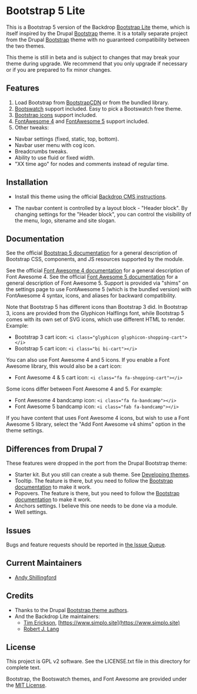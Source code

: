 Bootstrap 5 Lite
==============

This is a Bootstrap 5 version of the Backdrop [Bootstrap Lite](https://backdropcms.org/project/bootstrap_lite) theme, which is itself inspired by the Drupal [Bootstrap](https://www.drupal.org/project/bootstrap) theme. It is a totally separate project from the Drupal [Bootstrap](https://www.drupal.org/project/bootstrap) theme with no guaranteed compatibility between the two themes.

This theme is still in beta and is subject to changes that may break your theme during upgrade. We recommend that you only upgrade if necessary or if you are prepared to fix minor changes.

Features
--------

1. Load Bootstrap from [BootstrapCDN](http://bootstrapcdn.com/) or from the bundled library.
2. [Bootswatch](http://bootswatch.com) support included. Easy to pick a Bootswatch free theme.
3. [Bootstrap icons](https://icons.getbootstrap.com) support included.
3. [FontAwesome 4](https://fontawesome.com/v4.7/) and [FontAwesome 5](https://fontawesome.com) support included.
4. Other tweaks:
  - Navbar settings (fixed, static, top, bottom).
  - Navbar user menu with cog icon.
  - Breadcrumbs tweaks.
  - Ability to use fluid or fixed width.
  - "XX time ago" for nodes and comments instead of regular time.

Installation
------------

  - Install this theme using the official [Backdrop CMS instructions](https://backdropcms.org/guide/themes).

  - The navbar content is controlled by a layout block - "Header block". By changing settings for the "Header block", you can control the visibility of the menu, logo, sitename and site slogan.

Documentation
-------------

See the official [Bootstrap 5 documentation](https://getbootstrap.com/docs/5.1/getting-started/introduction/) for a general description of Bootstrap CSS, components, and JS resources supported by the module.

See the official [Font Awesome 4 documentation](https://fontawesome.com/v4.7/) for a general description of Font Awesome 4. See the official [Font Awesome 5 documentation](https://fontawesome.com/v4.7/) for a general description of Font Awesome 5. Support is provided via "shims" on the settings page to use FontAwesome 5 (which is the bundled version) with FontAwesome 4 syntax, icons, and aliases for backward compatibility.

Note that Bootstrap 5 has different icons than Bootstrap 3 did. In Bootstrap 3, icons are provided from the Glyphicon Halflings font, while Bootstrap 5 comes with its own set of SVG icons, which use different HTML to render. Example:

* Bootstrap 3 cart icon: `<i class="glyphicon glyphicon-shopping-cart"></i>`
* Bootstrap 5 cart icon: `<i class="bi bi-cart"></i>`

You can also use Font Awesome 4 and 5 icons. If you enable a Font Awesome library, this would also be a cart icon:

* Font Awesome 4 & 5 cart icon: `<i class="fa fa-shopping-cart"></i>`

Some icons differ between Font Awesome 4 and 5. For example:

* Font Awesome 4 bandcamp icon: `<i class="fa fa-bandcamp"></i>`
* Font Awesome 5 bandcamp icon: `<i class="fab fa-bandcamp"></i>`

If you have content that uses Font Awesome 4 icons, but wish to use a Font Awesome 5 library, select the "Add Font Awesome v4 shims" option in the theme settings.

Differences from Drupal 7
-------------------------

These features were dropped in the port from the Drupal Bootstrap theme:

  - Starter kit. But you still can create a sub theme. See [Developing themes](https://docs.backdropcms.org/documentation/developing-themes).
  - Tooltip. The feature is there, but you need to follow the [Bootstrap documentation](https://getbootstrap.com/docs/5.1/components/tooltips/) to make it work.
  - Popovers. The feature is there, but you need to follow the [Bootstrap documentation](https://getbootstrap.com/docs/5.1/components/popovers/) to make it work.
  - Anchors settings. I believe this one needs to be done via a module.
  - Well settings.

Issues
------

Bugs and feature requests should be reported in [the Issue Queue](https://github.com/backdrop-contrib/bootstrap5_lite/issues).

Current Maintainers
-------------------

- [Andy Shillingford](https://github.com/docwilmot)

Credits
-------

- Thanks to the Drupal [Bootstrap theme authors](http://drupal.org/node/259843/committers).
- And the Backdrop Lite maintainers:
  - [Tim Erickson](https://github.com/stpaultim), [https://www.simplo.site](https://www.simplo.site)
  - [Robert J. Lang](https://github.com/bugfolder)


License
-------

This project is GPL v2 software. See the LICENSE.txt file in this directory for complete text.


Bootstrap, the Bootswatch themes, and Font Awesome are provided under the [MIT License](https://getbootstrap.com/docs/5.0/about/license/).
